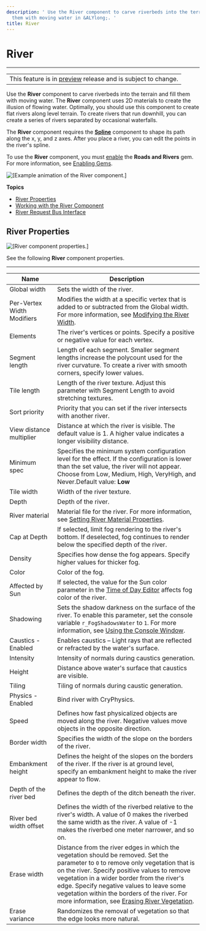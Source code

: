 ```yaml
---
description: ' Use the River component to carve riverbeds into the terrain and fill
  them with moving water in &ALYlong;. '
title: River
---
```

# River<a name="component-river"></a>


****  

|  | 
| --- |
| This feature is in [preview](https://docs.aws.amazon.com/lumberyard/latest/userguide/ly-glos-chap.html#preview) release and is subject to change\.  | 

Use the **River** component to carve riverbeds into the terrain and fill them with moving water\. The **River** component uses 2D materials to create the illusion of flowing water\. Optimally, you should use this component to create flat rivers along level terrain\. To create rivers that run downhill, you can create a series of rivers separated by occasional waterfalls\.

The **River** component requires the **[Spline](component-spline.md)** component to shape its path along the x, y, and z axes\. After you place a river, you can edit the points in the river's spline\.

To use the **River** component, you must [enable](gems-system-using-project-configurator.md) the **Roads and Rivers** gem\. For more information, see [Enabling Gems](gems-system-using-project-configurator.md)\.

![\[Example animation of the River component.\]](/images/userguide/shared-component-river.gif)

**Topics**
+ [River Properties](#component-river-properties)
+ [Working with the River Component](working-with-the-river-component.md)
+ [River Request Bus Interface](component-river-riverrequestbus-interface-ebus.md)

## River Properties<a name="component-river-properties"></a>

![\[River component properties.\]](/images/userguide/component/component-river-properties.png)

See the following **River** component properties\.


****  

| Name | Description | 
| --- | --- | 
| Global width | Sets the width of the river\. | 
| Per\-Vertex Width Modifiers | Modifies the width at a specific vertex that is added to or subtracted from the Global width\. For more information, see [Modifying the River Width](working-with-the-river-component.md#modifying-river-width)\. | 
| Elements | The river's vertices or points\. Specify a positive or negative value for each vertex\. | 
| Segment length | Length of each segment\. Smaller segment lengths increase the polycount used for the river curvature\. To create a river with smooth corners, specify lower values\. | 
| Tile length | Length of the river texture\. Adjust this parameter with Segment Length to avoid stretching textures\. | 
| Sort priority | Priority that you can set if the river intersects with another river\. | 
| View distance multiplier | Distance at which the river is visible\. The default value is 1\. A higher value indicates a longer visibility distance\. | 
| Minimum spec | Specifies the minimum system configuration level for the effect\. If the configuration is lower than the set value, the river will not appear\. Choose from Low, Medium, High, VeryHigh, and Never\.Default value: **Low** | 
| Tile width | Width of the river texture\. | 
| Depth | Depth of the river\. | 
| River material | Material file for the river\. For more information, see [Setting River Material Properties](working-with-the-river-component.md#setting-river-material-properties)\. | 
| Cap at Depth | If selected, limit fog rendering to the river's bottom\. If deselected, fog continues to render below the specified depth of the river\. | 
| Density | Specifies how dense the fog appears\. Specify higher values for thicker fog\. | 
| Color | Color of the fog\. | 
| Affected by Sun | If selected, the value for the Sun color parameter in the [Time of Day Editor](sky-day-sun-params.md) affects fog color of the river\. | 
| Shadowing | Sets the shadow darkness on the surface of the river\. To enable this parameter, set the console variable `r_FogShadowsWater` to `1`\. For more information, see [Using the Console Window](console-intro.md)\. | 
| Caustics \- Enabled | Enables caustics – Light rays that are reflected or refracted by the water's surface\. | 
| Intensity | Intensity of normals during caustics generation\. | 
| Height | Distance above water's surface that caustics are visible\. | 
| Tiling | Tiling of normals during caustic generation\. | 
| Physics \- Enabled | Bind river with CryPhysics\. | 
| Speed | Defines how fast physicalized objects are moved along the river\. Negative values move objects in the opposite direction\. | 
| Border width | Specifies the width of the slope on the borders of the river\. | 
| Embankment height | Defines the height of the slopes on the borders of the river\. If the river is at ground level, specify an embankment height to make the river appear to flow\. | 
| Depth of the river bed | Defines the depth of the ditch beneath the river\. | 
| River bed width offset | Defines the width of the riverbed relative to the river's width\. A value of 0 makes the riverbed the same width as the river\. A value of \-1 makes the riverbed one meter narrower, and so on\. | 
| Erase width |  Distance from the river edges in which the vegetation should be removed\. Set the parameter to `0` to remove only vegetation that is on the river\. Specify positive values to remove vegetation in a wider border from the river's edge\. Specify negative values to leave some vegetation within the borders of the river\.  For more information, see [Erasing River Vegetation](working-with-the-river-component.md#erasing-river-vegetation)\.  | 
| Erase variance | Randomizes the removal of vegetation so that the edge looks more natural\. | 